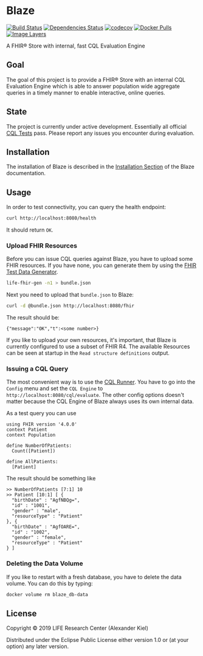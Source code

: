 # Blaze

[![Build Status](https://travis-ci.org/life-research/blaze.svg?branch=master)](https://travis-ci.org/life-research/blaze)
[![Dependencies Status](https://versions.deps.co/life-research/blaze/status.svg)](https://versions.deps.co/life-research/blaze)
[![codecov](https://codecov.io/gh/life-research/blaze/branch/master/graph/badge.svg)](https://codecov.io/gh/life-research/blaze)
[![Docker Pulls](https://img.shields.io/docker/pulls/liferesearch/blaze.svg)](https://hub.docker.com/r/liferesearch/blaze/)
[![Image Layers](https://images.microbadger.com/badges/image/liferesearch/blaze.svg)](https://microbadger.com/images/liferesearch/blaze)

A FHIR® Store with internal, fast CQL Evaluation Engine

## Goal

The goal of this project is to provide a FHIR® Store with an internal CQL Evaluation Engine which is able to answer population wide aggregate queries in a timely manner to enable interactive, online queries.

## State

The project is currently under active development. Essentially all official [CQL Tests][3] pass. Please report any issues you encounter during evaluation.

## Installation

The installation of Blaze is described in the [Installation Section][4] of the Blaze documentation.

## Usage

In order to test connectivity, you can query the health endpoint:

```bash
curl http://localhost:8080/health
```

It should return `OK`.

### Upload FHIR Resources

Before you can issue CQL queries against Blaze, you have to upload some FHIR resources. If you have none, you can generate them by using the [FHIR Test Data Generator][1].

```bash
life-fhir-gen -n1 > bundle.json
```

Next you need to upload that `bundle.json` to Blaze:

```bash
curl -d @bundle.json http://localhost:8080/fhir
```

The result should be:

```
{"message":"OK","t":<some number>}
```

If you like to upload your own resources, it's important, that Blaze is currently configured to use a subset of FHIR R4. The available Resources can be seen at startup in the `Read structure definitions` output.

### Issuing a CQL Query

The most convenient way is to use the [CQL Runner][2]. You have to go into the `Config` menu and set the `CQL Engine` to `http://localhost:8080/cql/evaluate`. The other config options doesn't matter because the CQL Engine of Blaze always uses its own internal data.

As a test query you can use
```
using FHIR version '4.0.0'
context Patient
context Population

define NumberOfPatients:
  Count([Patient])

define AllPatients:
  [Patient]
```
The result should be something like

```
>> NumberOfPatients [7:1] 10
>> Patient [10:1] [ {
  "birthDate" : "AgfNBQg=",
  "id" : "1001",
  "gender" : "male",
  "resourceType" : "Patient"
}, {
  "birthDate" : "AgfOARE=",
  "id" : "1002",
  "gender" : "female",
  "resourceType" : "Patient"
} ]
```

### Deleting the Data Volume

If you like to restart with a fresh database, you have to delete the data volume. You can do this by typing:

```bash
docker volume rm blaze_db-data
```

## License

Copyright © 2019 LIFE Research Center (Alexander Kiel)

Distributed under the Eclipse Public License either version 1.0 or (at
your option) any later version.

[1]: <https://github.com/life-research/life-fhir-gen>
[2]: <http://cql-runner.dataphoria.org/>
[3]: <https://cql.hl7.org/tests.html>
[4]: <https://life-research.github.io/blaze/#_installation>
